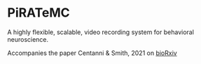# PiRATeMC
A highly flexible, scalable, video recording system for behavioral neuroscience.

Accompanies the paper Centanni & Smith, 2021 on <a href="https://www.biorxiv.org/content/10.1101/2021.07.23.453577v1">bioRxiv</a>
